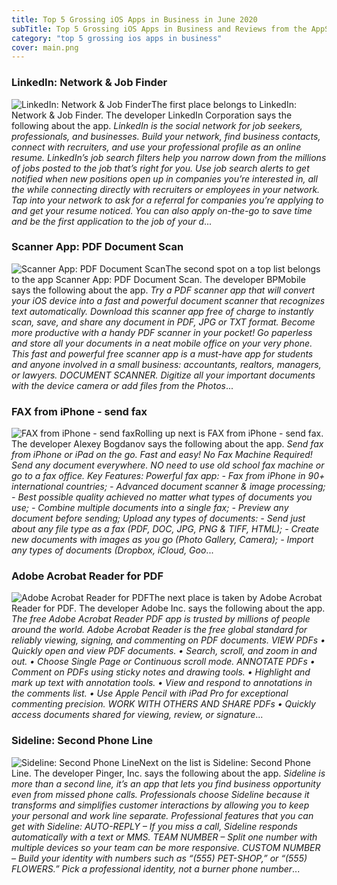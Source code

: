 ```yaml
---
title: Top 5 Grossing iOS Apps in Business in June 2020
subTitle: Top 5 Grossing iOS Apps in Business and Reviews from the AppStore in June 2020.
category: "top 5 grossing ios apps in business"
cover: main.png
---
```


### LinkedIn: Network & Job Finder

![LinkedIn: Network & Job Finder](https://is3-ssl.mzstatic.com/image/thumb/Purple113/v4/b1/7a/4c/b17a4cdb-652e-ca89-f583-c056debe2e1a/AppIcon-0-0-1x_U007emarketing-0-0-0-6-0-0-sRGB-0-0-0-GLES2_U002c0-512MB-85-220-0-0.png/100x100bb.png)The first place belongs to LinkedIn: Network & Job Finder. The developer LinkedIn Corporation says the following about the app. _LinkedIn is the social network for job seekers, professionals, and businesses. Build your network, find business contacts, connect with recruiters, and use your professional profile as an online resume.
 LinkedIn’s job search filters help you narrow down from the millions of jobs posted to the job that’s right for you. Use job search alerts to get notified when new positions open up in companies you’re interested in, all the while connecting directly with recruiters or employees in your network. Tap into your network to ask for a referral for companies you’re applying to and get your resume noticed. You can also apply on-the-go to save time and be the first application to the job of your d_...

### Scanner App: PDF Document Scan

![Scanner App: PDF Document Scan](https://is5-ssl.mzstatic.com/image/thumb/Purple123/v4/65/f8/df/65f8dfd8-9ecb-7b7c-38e0-000f6f150c37/contsched.kwlapcqx.png/100x100bb.png)The second spot on a top list belongs to the app Scanner App: PDF Document Scan. The developer BPMobile says the following about the app. _Try a PDF scanner app that will convert your iOS device into a fast and powerful document scanner that recognizes text automatically.   Download this scanner app free of charge to instantly scan, save, and share any document in PDF, JPG or TXT format.  Become more productive with a handy PDF scanner in your pocket! Go paperless and store all your documents in a neat mobile office on your very phone.  This fast and powerful free scanner app is a must-have app for students and anyone involved in a small business: accountants, realtors, managers, or lawyers.  DOCUMENT SCANNER. Digitize all your important documents with the device camera or add files from the Photos_...

### FAX from iPhone - send fax

![FAX from iPhone - send fax](https://is1-ssl.mzstatic.com/image/thumb/Purple113/v4/09/47/54/0947545d-bc52-d110-91ad-93879c4ae18f/AppIcon-0-0-1x_U007emarketing-0-0-0-7-0-0-sRGB-0-0-0-GLES2_U002c0-512MB-85-220-0-0.png/100x100bb.png)Rolling up next is FAX from iPhone - send fax. The developer Alexey Bogdanov says the following about the app. _Send fax from iPhone or iPad on the go. Fast and easy! No Fax Machine Required! Send any document everywhere. NO need to use old school fax machine or go to a fax office.  Key Features:  Powerful fax app:  - Fax from iPhone in 90+ international countries; - Advanced document scanner & image processing; - Best possible quality achieved no matter what types of documents you use; - Combine multiple documents into a ​single fax; - Preview any document before sending;  Upload any types of documents:  - Send just about any file type as a fax (PDF, DOC, JPG, PNG & TIFF, HTML); - Create new documents with images as you go (Photo Gallery, Camera); - Import any types of documents (Dropbox, iCloud, Goo_...

### Adobe Acrobat Reader for PDF

![Adobe Acrobat Reader for PDF](https://is1-ssl.mzstatic.com/image/thumb/Purple113/v4/ac/b2/be/acb2beec-515f-96e4-8041-c779b44fc0b0/AppIcon-0-1x_U007emarketing-0-7-0-0-85-220.png/100x100bb.png)The next place is taken by Adobe Acrobat Reader for PDF. The developer Adobe Inc. says the following about the app. _The free Adobe Acrobat Reader PDF app is trusted by millions of people around the world.   Adobe Acrobat Reader is the free global standard for reliably viewing, signing, and commenting on PDF documents.   VIEW PDFs • Quickly open and view PDF documents. • Search, scroll, and zoom in and out. • Choose Single Page or Continuous scroll mode.   ANNOTATE PDFs • Comment on PDFs using sticky notes and drawing tools. • Highlight and mark up text with annotation tools. • View and respond to annotations in the comments list. • Use Apple Pencil with iPad Pro for exceptional commenting precision.   WORK WITH OTHERS AND SHARE PDFs • Quickly access documents shared for viewing, review, or signature_...

### Sideline: Second Phone Line

![Sideline: Second Phone Line](https://is4-ssl.mzstatic.com/image/thumb/Purple123/v4/62/ff/9c/62ff9c09-fd97-6e45-0436-341aaa3aa370/AppIcon-SideLine-0-0-1x_U007emarketing-0-0-0-5-0-0-sRGB-0-0-0-GLES2_U002c0-512MB-85-220-0-0.png/100x100bb.png)Next on the list is Sideline: Second Phone Line. The developer Pinger, Inc. says the following about the app. _Sideline is more than a second line, it’s an app that lets you find business opportunity even from missed phone calls.   Professionals choose Sideline because it transforms and simplifies customer interactions by allowing you to keep your personal and work line separate.   Professional features that you can get with Sideline:   AUTO-REPLY – If you miss a call, Sideline responds automatically with a text or MMS.  TEAM NUMBER – Split one number with multiple devices so your team can be more responsive.  CUSTOM NUMBER – Build your identity with numbers such as “(555) PET-SHOP,” or “(555) FLOWERS.” Pick a professional identity, not a burner phone number_...

